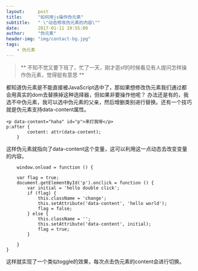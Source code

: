 ```yaml
---
layout:     post
title:      "如何用js操作伪元素"
subtitle:   " \"动态修改伪元素的内容\""
date:       2017-01-11 19:55:00
author:     "伪元素"
header-img: "img/contact-bg.jpg"
tags:
    - 伪元素
---
```


> ** 不知不觉又要下班了，忙了一天，刚才逛sf的时候看见有人提问怎样操作伪元素，觉得挺有意思 **

都知道伪元素是不能直接被JavaScript选中了，那如果想修改伪元素我们通过都会用真实的dom去替换掉这种选择器，但如果非要操作他呢？
办法还是有的，我选不中伪元素，我可以选中伪元素的父亲，然后增删类别进行替换。还有一个技巧就是伪元素支持data-content属性。

    <p data-content="haha" id="p">来打我呀</p>
    p:after {
            content: attr(data-content);
        }

这样伪元素就指向了data-content这个变量，这可以利用这一点动态去改变变量的内容。
        

        window.onload = function () {
        
        var flag = true;
        document.getElementById('p').onclick = function () {
            var initial = 'hello double click';
            if (flag) {
                this.className = 'change';
                this.setAttribute('data-content', 'hello world');
                flag = false;
            } else {
                this.className = '';
                this.setAttribute('data-content', initial);
                flag = true;
            }

        }
    }
                
这样就实现了一个类似toggle的效果，每次点击伪元素的content会进行切换。
    




        
